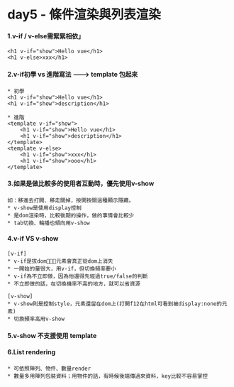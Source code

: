 # day5 - 條件渲染與列表渲染

#### 1.v-if / v-else需緊緊相依」
    <h1 v-if="show">Hello vue</h1>
    <h1 v-else>xxx</h1>

#### 2.v-if初學 vs 進階寫法 ---> template 包起來
    * 初學
    <h1 v-if="show">Hello vue</h1>
    <h1 v-if="show">description</h1>

    * 進階
    <template v-if="show">
        <h1 v-if="show">Hello vue</h1>
        <h1 v-if="show">description</h1>
    </template>
    <template v-else>
        <h1 v-if="show">xxx</h1>
        <h1 v-if="show">ooo</h1>
    </template>

#### 3.如果是做比較多的使用者互動時，優先使用v-show
    如：移進去打開、移走關掉，按開按關這種顯示隱藏。
    * v-show是使用display控制
    * 是dom渲染時，比較後期的操作，做的事情會比較少
    * tab切換、輪播也傾向用v-show

#### 4.v-if VS v-show
    [v-if]
    * v-if是拔dom，元素會真正從dom上消失
    * 一開始的量很大，用v-if，但切換頻率要小
    * v-if為不立即做，因為他還得先經過true/false的判斷
    * 不立即做的話，在切換機率不高的地方，就可以省資源

    [v-show]
    * v-show則是控制style，元素還留在dom上(打開f12在html可看到被display:none的元素)
    * 切換頻率高用v-show
    

#### 5.v-show 不支援使用 template

#### 6.List rendering
    * 可依照陣列、物件、數量render
    * 數量多用陣列包裝資料；用物件的話，有時候後端傳過來資料，key比較不容易掌控
